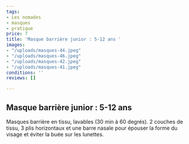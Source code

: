 ```yaml
---
tags:
- Les nomades
- masques
- pratique
price: 7
title: 'Masque barrière junior : 5-12 ans '
images:
- "/uploads/masques-44.jpeg"
- "/uploads/masques-46.jpeg"
- "/uploads/masques-42.jpeg"
- "/uploads/masques-41.jpeg"
conditions: ''
reviews: []

---
```

## Masque barrière junior : 5-12 ans

Masques barrière en tissu, lavables (30 min à 60 degrés). 2 couches de tissu, 3 plis horizontaux et une barre nasale pour épouser la forme du visage et éviter la buée sur les lunettes.
